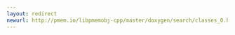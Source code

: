 ```yaml
---
layout: redirect
newurl: http://pmem.io/libpmemobj-cpp/master/doxygen/search/classes_0.html
---
```

